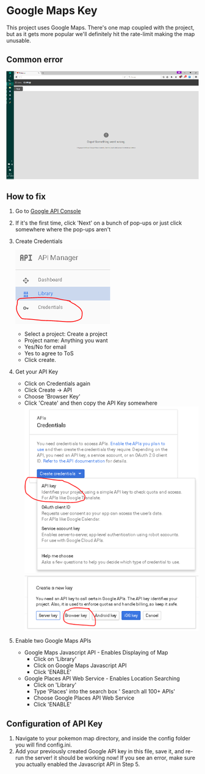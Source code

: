 # Google Maps Key

This project uses Google Maps. There's one map coupled with the project, but as it gets more popular we'll definitely hit the rate-limit making the map unusable.

## Common error

![Map Error](../_static/img/EOdAqUo.png)

## How to fix

1. Go to [Google API Console](https://console.developers.google.com/)

2. If it's the first time, click 'Next' on a bunch of pop-ups or just click somewhere where the pop-ups aren't

3. Create Credentials

   ![Credentials](../_static/img/rTzIfVp.png)
   - Select a project: Create a project
   - Project name: Anything you want
   - Yes/No for email
   - Yes to agree to ToS
   - Click create.

4. Get your API Key
   - Click on Credentials again
   - Click Create -> API
   - Choose 'Browser Key'
   - Click 'Create' and then copy the API Key somewhere
   ![API Browser Key](../_static/img/csEFWKd.png)
   ![API Browser Key](../_static/img/6upJVIr.png)

5. Enable two Google Maps APIs
   - Google Maps Javascript API - Enables Displaying of Map
     - Click on 'Library'
     - Click on Google Maps Javascript API
     - Click 'ENABLE'
   - Google Places API Web Service - Enables Location Searching
     - Click on 'Library'
     - Type 'Places' into the search box ' Search all 100+ APIs'
     - Choose Google Places API Web Service
     - Click 'ENABLE'

## Configuration of API Key

1. Navigate to your pokemon map directory, and inside the config folder you will find config.ini.
2. Add your previously created Google API key in this file, save it, and re-run the server! it should be working now! If you see an error, make sure you actually enabled the Javascript API in Step 5.

